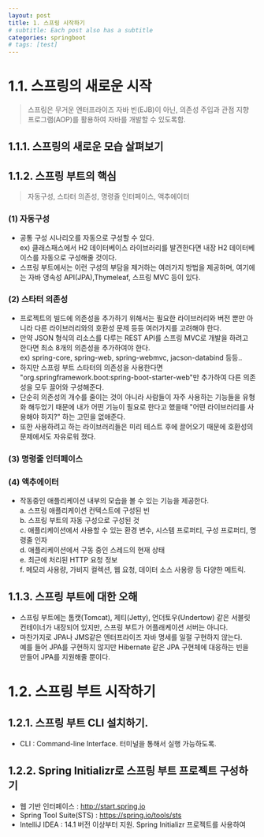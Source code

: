 ```yaml
---
layout: post
title: 1. 스프링 시작하기
# subtitle: Each post also has a subtitle
categories: springboot
# tags: [test]
---
```



# 1.1. 스프링의 새로운 시작
>   스프링은 무거운 엔터프라이즈 자바 빈(EJB)이 아닌, 의존성 주입과 관점 지향 프로그램(AOP)를 활용하여 자바를 개발할 수 있도록함.  

## 1.1.1. 스프링의 새로운 모습 살펴보기
## 1.1.2. 스프링 부트의 핵심
>   자동구성, 스타터 의존성, 명령줄 인터페이스, 액추에이터

### (1) 자동구성
- 공통 구성 시나리오를 자동으로 구성할 수 있다.  
ex) 클래스패스에서 H2 데이터베이스 라이브러리를 발견한다면 내장 H2 데이터베이스를 자동으로 구성해줄 것이다.
- 스프링 부트에서는 이런 구성의 부담을 제거하는 여러가지 방법을 제공하며, 여기에는 자바 영속성 API(JPA),Thymeleaf, 스프링 MVC 등이 있다.

### (2) 스타터 의존성
- 프로젝트의 빌드에 의존성을 추가하기 위해서는 필요한 라이브러리와 버전 뿐만 아니라 다른 라이브러리와의 호환성 문제 등등 여러가지를 고려해야 한다.
- 만약 JSON 형식의 리소스를 다루는 REST API를 스프링 MVC로 개발을 하려고 한다면 최소 8개의 의존성을 추가하여야 한다.  
ex) spring-core, spring-web, spring-webmvc, jacson-databind 등등..
- 하지만 스프링 부트 스타터의 의존성을 사용한다면 "org.springframework.boot:spring-boot-starter-web"만 추가하여 다른 의존성을 모두 끌어와 구성해준다.
- 단순히 의존성의 개수를 줄이는 것이 아니라 사람들이 자주 사용하는 기능들을 유형화 해두었기 때문에 내가 어떤 기능이 필요로 한다고 했을때 "어떤 라이브러리를 사용해야 하지?" 하는 고민을 없애준다.
- 또한 사용하려고 하는 라이브러리들은 미리 테스트 후에  끌어오기 때문에 호환성의 문제에서도 자유로워 졌다.

### (3) 명령줄 인터페이스

### (4) 액추에이터
- 작동중인 애플리케이션 내부의 모습을 볼 수 있는 기능을 제공한다.  
a. 스프링 애플리케이션 컨텍스트에 구성된 빈  
b. 스프링 부트의 자동 구성으로 구성된 것  
c. 애플리케이션에서 사용할 수 있는 환경 변수, 시스템 프로퍼티, 구성 프로퍼티, 명령줄 인자  
d. 애플리케이션에서 구동 중인 스레드의 현재 상태  
e. 최근에 처리된 HTTP 요청 정보  
f. 메모리 사용량, 가비지 컬렉션, 웹 요청, 데이터 소스 사용량 등 다양한 메트릭.

## 1.1.3. 스프링 부트에 대한 오해
- 스프링 부트에는 톰캣(Tomcat), 제티(Jetty), 언더토우(Undertow) 같은 서블릿 컨테이너가 내장되어 있지만, 스프링 부트가 어플래케이션 서버는 아니다.
- 마찬가지로 JPA나 JMS같은 엔터프라이즈 자바 명세를 일절 구현하지 않는다.  
예를 들어 JPA를 구현하지 않지만 Hibernate 같은 JPA 구현체에 대응하는 빈을 만들어 JPA를 지원해줄 뿐이다.

# 1.2. 스프링 부트 시작하기

## 1.2.1. 스프링 부트 CLI 설치하기.
- CLI : Command-line Interface. 터미널을 통해서 실행 가능하도록.

## 1.2.2. Spring Initializr로 스프링 부트 프로젝트 구성하기
- 웹 기반 인터페이스 : http://start.spring.io
- Spring Tool Suite(STS) : https://spring.io/tools/sts
- IntelliJ IDEA : 14.1 버전 이상부터 지원. Spring Initializr 프로젝트를 사용하여 
